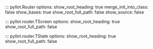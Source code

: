 <style>
.md-content__inner > h1:nth-child(1) {
  display: none;
}
</style>

::: pyllot.Router
    options:
        show_root_heading: true
        merge_init_into_class: false
        show_bases: true
        show_root_full_path: false
        show_source: false

::: pyllot.router.TScreen
    options:
        show_root_heading: true
        show_root_full_path: false

::: pyllot.router.TState
    options:
        show_root_heading: true
        show_root_full_path: false
